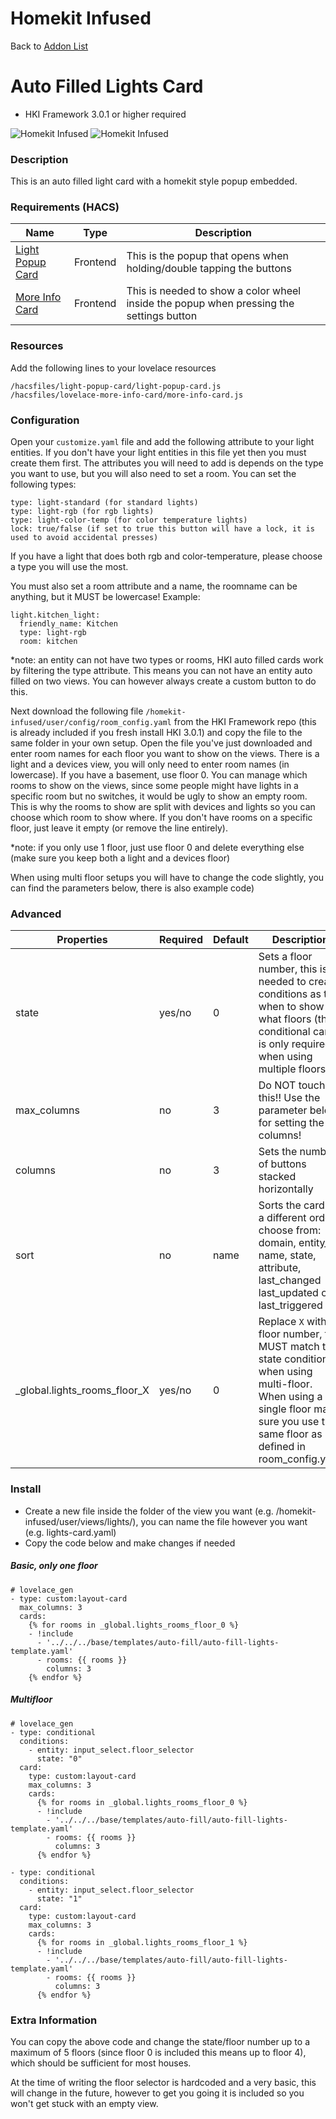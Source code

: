 # Homekit Infused

Back to [Addon List](../addon_list.md)

# Auto Filled Lights Card
* HKI Framework 3.0.1 or higher required

![Homekit Infused](../images/auto-fill-lights-card.png)
![Homekit Infused](../images/homekit-popup.png)

### Description
This is an auto filled light card with a homekit style popup embedded.

### Requirements (HACS)

| Name | Type  | Description |
|----------------------------------|-------------|---------------------------------------------------------------------------------------------------------------------------------------------------------------------------------------------------------|
| [Light Popup Card](https://github.com/DBuit/light-popup-card) | Frontend | This is the popup that opens when holding/double tapping the buttons |
| [More Info Card](https://github.com/thomasloven/lovelace-more-info-card) | Frontend | This is needed to show a color wheel inside the popup when pressing the settings button |

### Resources
Add the following lines to your lovelace resources 
```
/hacsfiles/light-popup-card/light-popup-card.js
/hacsfiles/lovelace-more-info-card/more-info-card.js
```

### Configuration
Open your `customize.yaml` file and add the following attribute to your light entities. If you don't have your light entities in this file yet then you must create them first. The attributes you will need to add is depends on the type you want to use, but you will also need to set a room. You can set the following types:
```
type: light-standard (for standard lights)
type: light-rgb (for rgb lights)
type: light-color-temp (for color temperature lights)
lock: true/false (if set to true this button will have a lock, it is used to avoid accidental presses)
```
If you have a light that does both rgb and color-temperature, please choose a type you will use the most.

You must also set a room attribute and a name, the roomname can be anything, but it MUST be lowercase!
Example:
```
light.kitchen_light:
  friendly_name: Kitchen
  type: light-rgb
  room: kitchen
```
*note: an entity can not have two types or rooms, HKI auto filled cards work by filtering the type attribute. This means you can not have an entity auto filled on two views. You can however always create a custom button to do this.

Next download the following file `/homekit-infused/user/config/room_config.yaml` from the HKI Framework repo (this is already included if you fresh install HKI 3.0.1) and copy the file to the same folder in your own setup.
Open the file you've just downloaded and enter room names for each floor you want to show on the views. There is a light and a devices view, you will only need to enter room names (in lowercase). If you have a basement, use floor 0. You can manage which rooms to show on the views, since some people might have lights in a specific room but no switches, it would be ugly to show an empty room. This is why the rooms to show are split with devices and lights so you can choose which room to show where. If you don't have rooms on a specific floor, just leave it empty (or remove the line entirely).

*note: if you only use 1 floor, just use floor 0 and delete everything else (make sure you keep both a light and a devices floor)

When using multi floor setups you will have to change the code slightly, you can find the parameters below, there is also example code)

### Advanced

| Properties | Required | Default | Description |
|----------------------------------|-------------|----------------------------------|----------------------------------------------------------------------------------------------------------------------------------------------------------------------|
| state | yes/no | 0 | Sets a floor number, this is needed to create conditions as to when to show what floors (the conditional card is only required when using multiple floors) |
| max_columns | no | 3 | Do NOT touch this!! Use the parameter below for setting the columns! |
| columns | no | 3 | Sets the number of buttons stacked horizontally |
| sort | no | name | Sorts the cards in a different order, choose from: domain, entity_id, name, state, attribute, last_changed last_updated or last_triggered |
| _global.lights_rooms_floor_X | yes/no | 0 | Replace `X` with a floor number, this MUST match the state condition when using multi-floor. When using a single floor make sure you use the same floor as defined in room_config.yaml |

### Install
- Create a new file inside the folder of the view you want (e.g. /homekit-infused/user/views/lights/), you can name the file however you want (e.g. lights-card.yaml)
- Copy the code below and make changes if needed

##### Basic, only one floor
```
# lovelace_gen
- type: custom:layout-card
  max_columns: 3
  cards:
    {% for rooms in _global.lights_rooms_floor_0 %}
    - !include
      - '../../../base/templates/auto-fill/auto-fill-lights-template.yaml'
      - rooms: {{ rooms }}
        columns: 3
    {% endfor %}
```

##### Multifloor
```
# lovelace_gen
- type: conditional
  conditions:
    - entity: input_select.floor_selector
      state: "0"
  card:
    type: custom:layout-card
    max_columns: 3
    cards:
      {% for rooms in _global.lights_rooms_floor_0 %}
      - !include
        - '../../../base/templates/auto-fill/auto-fill-lights-template.yaml'
        - rooms: {{ rooms }}
          columns: 3
      {% endfor %}

- type: conditional
  conditions:
    - entity: input_select.floor_selector
      state: "1"
  card:
    type: custom:layout-card
    max_columns: 3
    cards:
      {% for rooms in _global.lights_rooms_floor_1 %}
      - !include
        - '../../../base/templates/auto-fill/auto-fill-lights-template.yaml'
        - rooms: {{ rooms }}
          columns: 3
      {% endfor %}
```

### Extra Information
You can copy the above code and change the state/floor number up to a maximum of 5 floors (since floor 0 is included this means up to floor 4), which should be sufficient for most houses.

At the time of writing the floor selector is hardcoded and a very basic, this will change in the future, however to get you going it is included so you won't get stuck with an empty view.

